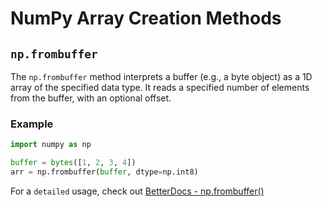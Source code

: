 # NumPy Array Creation Methods

## `np.frombuffer`

The `np.frombuffer` method interprets a buffer (e.g., a byte object) as a 1D array of the specified data type. It reads a specified number of elements from the buffer, with an optional offset.

### Example

```python
import numpy as np

buffer = bytes([1, 2, 3, 4])
arr = np.frombuffer(buffer, dtype=np.int8)
```

For a `detailed` usage, check out [BetterDocs - np.frombuffer()](https://betterdocs.tech/python/libs/numpy/stable/creation/frombuffer)